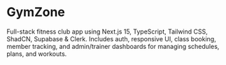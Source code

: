 # GymZone
Full-stack fitness club app using Next.js 15, TypeScript, Tailwind CSS, ShadCN, Supabase &amp; Clerk. Includes auth, responsive UI, class booking, member tracking, and admin/trainer dashboards for managing schedules, plans, and workouts.
